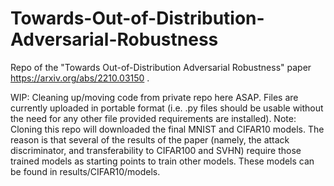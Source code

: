 # Towards-Out-of-Distribution-Adversarial-Robustness
Repo of the "Towards Out-of-Distribution Adversarial Robustness" paper https://arxiv.org/abs/2210.03150 .

WIP: Cleaning up/moving code from private repo here ASAP. Files are currently uploaded in portable format (i.e. .py files should be usable without the need for any other file provided requirements are installed). 
Note: Cloning this repo will downloaded the final MNIST and CIFAR10 models. The reason is that several of the results of the paper (namely, the attack discriminator, and transferability to CIFAR100 and SVHN) require those trained models as starting points to train other models. These models can be found in results/CIFAR10/models.
